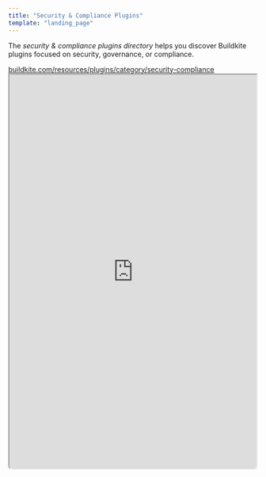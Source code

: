 ```yaml
---
title: "Security & Compliance Plugins"
template: "landing_page"
---
```


The _security & compliance plugins directory_ helps you discover Buildkite plugins focused on security, governance, or compliance.

<a class="Frameheader" href='https://buildkite.com/resources/plugins/category/security-compliance' target='_blank'>
  <span class="Frameheader__address">buildkite.com/resources/plugins/category/security-compliance</span>
</a>
<iframe
  src='https://buildkite.com/resources/plugins/category/security-compliance/embed/'
  referrerPolicy='same-origin'
  allow="fullscreen" crossorigin="anonymous" width="100%" height="800px"
  style="border-radius:0 0 8px 8px;box-sizing: border-box;"
/>
